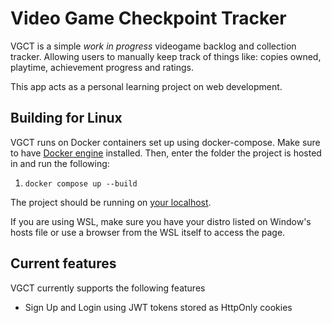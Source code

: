 # Video Game Checkpoint Tracker

VGCT is a simple *work in progress* videogame backlog and collection tracker. Allowing users to manually keep track of things like: copies owned, playtime, achievement progress and ratings.

This app acts as a personal learning project on web development.

## Building for Linux
VGCT runs on Docker containers set up using docker-compose. Make sure to have [Docker engine](https://docs.docker.com/engine/install/) installed. Then, enter the folder the project is hosted in and run the following:
1. `docker compose up --build`

The project should be running on [your localhost](http://localhost/).

If you are using WSL, make sure you have your distro listed on Window's hosts file or use a browser from the WSL itself to access the page.

## Current features
VGCT currently supports the following features
- Sign Up and Login using JWT tokens stored as HttpOnly cookies